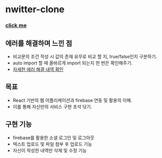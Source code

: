 # nwitter-clone
### [click me](https://cellenar26.github.io/nwitter-clone/#/)
## 에러를 해결하며 느낀 점
- 비교문의 조건 작성 시 값의 존재 유무로 비교 할 지, true/false인지 구분하기.
- auto import 할 때 올바르게 import 되는지 한 번은 확인해주기.
- [자세한 에러 해결 내역 확인](https://mountain-axolotl-824.notion.site/nwitter-clone-ddd11459202b4216a1c937bc65bd7a92#248a23fc04064a69bb061e56ad916de4)
## 목표
- React 기반의 웹 어플리케이션과 firebase 연동 및 활용의 이해.
- 이를 통해 자신만의 서비스 구현 초석 닦기.

## 구현 기능
- firebase를 활용한 소셜 로그인 및 로그아웃
- 텍스트 업로드 및 파일 첨부 후 업로드 기능
- 자신이 작성한 내역만 삭제 및 수정 기능
